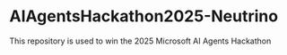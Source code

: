 # AIAgentsHackathon2025-Neutrino
This repository is used to win the 2025 Microsoft AI Agents Hackathon

